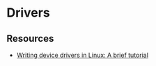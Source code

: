 # Drivers

## Resources

- [Writing device drivers in Linux: A brief tutorial](http://freesoftwaremagazine.com/articles/drivers_linux/)
